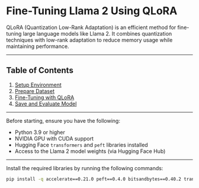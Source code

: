 # Fine-Tuning Llama 2 Using QLoRA

QLoRA (Quantization Low-Rank Adaptation) is an efficient method for fine-tuning large language models like Llama 2. It combines quantization techniques with low-rank adaptation to reduce memory usage while maintaining performance.

---

## Table of Contents

1. [Setup Environment](#setup-environment)
2. [Prepare Dataset](#prepare-dataset)
3. [Fine-Tuning with QLoRA](#fine-tuning-with-qlora)
4. [Save and Evaluate Model](#save-and-evaluate-model)

---


Before starting, ensure you have the following:

- Python 3.9 or higher
- NVIDIA GPU with CUDA support
- Hugging Face `transformers` and `peft` libraries installed
- Access to the Llama 2 model weights (via Hugging Face Hub)

---


Install the required libraries by running the following commands:

```bash
pip install -q accelerate==0.21.0 peft==0.4.0 bitsandbytes==0.40.2 transformers==4.31.0 trl==0.4.7
